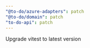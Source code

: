 ```yaml
---
"@to-do/azure-adapters": patch
"@to-do/domain": patch
"to-do-api": patch
---
```


Upgrade vitest to latest version
